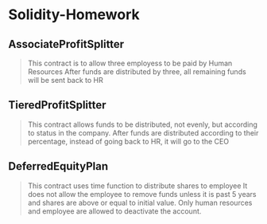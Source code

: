 # Solidity-Homework

## AssociateProfitSplitter

> This contract is to allow three employess to be paid by Human Resources
> After funds are distributed by three, all remaining funds will be sent back to HR

## TieredProfitSplitter

>This contract allows funds to be distributed, not evenly, but according to status in the company.
>After funds are distributed according to their percentage, instead of going back to HR, it will go to the CEO

## DeferredEquityPlan

>This contract uses time function to distribute shares to employee
>It does not allow the employee to remove funds unless it is past 5 years and shares are above or equal to initial value.
>Only human resources and employee are allowed to deactivate the account. 
